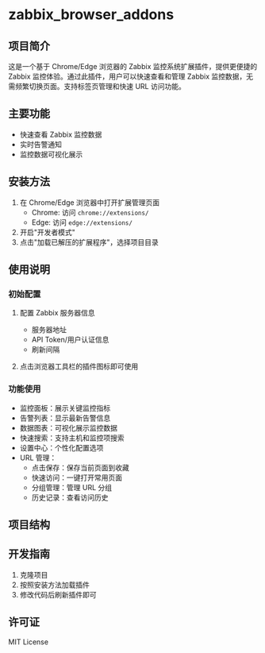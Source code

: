 # zabbix_browser_addons

## 项目简介
这是一个基于 Chrome/Edge 浏览器的 Zabbix 监控系统扩展插件，提供更便捷的 Zabbix 监控体验。通过此插件，用户可以快速查看和管理 Zabbix 监控数据，无需频繁切换页面。支持标签页管理和快速 URL 访问功能。

## 主要功能
- 快速查看 Zabbix 监控数据
- 实时告警通知
- 监控数据可视化展示


## 安装方法
1. 在 Chrome/Edge 浏览器中打开扩展管理页面
   - Chrome: 访问 `chrome://extensions/`
   - Edge: 访问 `edge://extensions/`
2. 开启"开发者模式"
3. 点击"加载已解压的扩展程序"，选择项目目录

## 使用说明
### 初始配置
1. 配置 Zabbix 服务器信息
   - 服务器地址
   - API Token/用户认证信息
   - 刷新间隔

3. 点击浏览器工具栏的插件图标即可使用

### 功能使用
- 监控面板：展示关键监控指标
- 告警列表：显示最新告警信息
- 数据图表：可视化展示监控数据
- 快速搜索：支持主机和监控项搜索
- 设置中心：个性化配置选项
- URL 管理：
  - 点击保存：保存当前页面到收藏
  - 快速访问：一键打开常用页面
  - 分组管理：管理 URL 分组
  - 历史记录：查看访问历史

## 项目结构

## 开发指南
1. 克隆项目
2. 按照安装方法加载插件
3. 修改代码后刷新插件即可

## 许可证
MIT License
